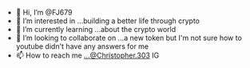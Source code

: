 - 👋 Hi, I’m @FJ679
- 👀 I’m interested in ...building a better life through crypto
- 🌱 I’m currently learning ...about the crypto world 
- 💞️ I’m looking to collaborate on ...a new token but I'm not sure how to youtube didn't have any answers for me
- 📫 How to reach me ...@Christopher.303 IG

<!---
FJ679/FJ679 is a ✨ special ✨ repository because its `README.md` (this file) appears on your GitHub profile.
You can click the Preview link to take a look at your changes.
--->
